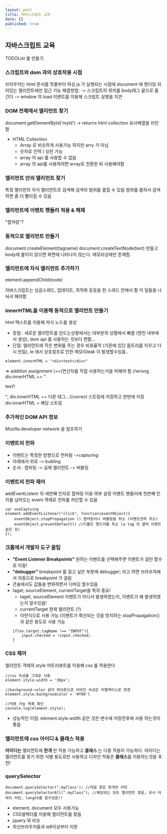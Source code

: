 ```yaml
---
layout: post
title: 자바스크립트 교육
date: {}
published: true
---
```

## 자바스크립트 교육
TODOList 를 만들기

### 스크립트와 dom 과의 상호작용 시점 
브라우저는 html 문서를 첫줄부터 파싱
js 가 실행되는 시점에 document 에 렌더링 되어있는 엘리먼트에만 접근 가능 
해결방법: 
-> 스크립트의 위치를 body태그 끝으로 옮긴다 
-> window 의 load 이벤트를 이용해 스크립트 실행을 지연 

### DOM 전체에서 엘리먼트 찾기 
document.getElementById('myId') -> returns html collection 
유사배열을 리턴함 

- HTML Collection
	- Array 로 비슷하게 사용가능 하지만 arry 가 아님
    - 숫자로 인덱ㅣ싱만 가능
    - array 의 api 를 사용할 수 없음
    - array 의 api를 사용하려면 array로 전환한 뒤 사용해야함
### 엘리먼트 안의 엘리먼트 찾기 
특정 엘리먼의 자식 앨리먼트르 검색해 검색의 범위를 좁힐 수 있음 
범위를 좁혀서 검색 하면 좀 더 빨라질 수 있음 

### 엘리먼트에 이벤트 핸들러 적용 & 해제 
"캡쳐링"? 

### 동적으로 엘리먼트 만들기 
document.createElement(tagname)
document.createTextNode(text)
만들고 body에 붙이지 않으면 화면에 나타나지 않는다. 메모리상에만 존재함.

### 엘리먼트에 자식 엘리먼트 추가하기 
element.appendChild(node)

자바스크립트는 싱글스레드, 업데이트, 최적화 등등을 한 스레드 안에서 함 
이 일들을 나눠서 해야함

### innerHTML을 이용해 동적으로 엘리먼트 만들기 
html 텍스트를 이용해 자식 노드를 생성 
- 장점 : 새로운 엘리먼트를 만드는상황에서는 대부분의 상황에서 빠름 (엔진 내부에서 생성), dom api 를 사용하는 것보다 편함...
- 단점: 엘리먼트에 작은 변화를 주는 경우 비효율적 (기존에 있던 돔트리를 지우고 다시 만듬), ie 에서 상호참조로 인한 메모리leak 이 발생할수있음..
```
element.innerHTML = "<div>text</div>"
```
=> addition assignment (+=)연산자를 직접 사용하는거을 피해야 함
//wrong
div.innerHTML += "<p>text1</p>";
div.innerHTML += 다른 태그..
//correct
스트링에 저장하고 한번에 저장
div.innerHTML = 해당 스트링 

### 추가적인 DOM API 정보
Mozilla developer network 을 참조하기 

### 이벤트의 전파
- 이벤트는 특정한 방향으로 전파됨 ->capturing
- 아래에서 위로 -> bubling 
- 순서 : 캡처링 -> 실제 엘리먼트 -> 버블링 

### 이벤트의 전파 제어 
addEventListenr 의 세번째 인자로 캡쳐링 이용 여부 설정
이벤트 핸들러에 첫번째 인자를 넘어오는 event 객체로 전파를 차단할 수 있음
```
var useCaptuing 
element.addEventListener("click", function(eventObject){
	eventObject.stopPropagation () 캡처링이나 버블링을 취소 (이벤트전파 취소)
	eventObject.preventDefault() //디폴트 핸드러를 취소 (a tag 의 클릭 이벤트 같은 것)
});
```
### 크롬에서 개발자 도구 꿀팁
- **"Event Listener Breakpoints"** 원하는 이벤트를 선택해주면 이벤트가 걸린 함수로 이동!
- **"debugger"** breakpoint 를 걸고 싶은 부분에 debugger; 라고 하면 브라우져에서 자동으로 breakpoint 가 걸림
- 콘솔에서도 값들을 변화하면서 디버깅 할수있음 
- taget, sourceElement, currentTarget을 특히 중요! 
	- taget, sourceElement 이벤트가 어디서 발생하였는지, 이벤트가 왜 발생하였는지 알수있음!
   	- currentTarget 현재 엘리먼트 (?) 
    - 이런식으로 사용 가능 (이벤트가 확산되는 것을 방지하는 stopPropagation() 과 같은 용도로 사용 가능
    ```
    if(ev.target.tagName !== "INPUT"){
		input.checked = !input.checked;
    }
    ```
### CSS 제어
엘리먼트 객체의 style 어트리뷰트를 이용해 css 를 적용한다 

```
//css 속성을 그대로 사용 
element.style.width = '30px';

//background-color 같이 하이픈으로 이어진 속성은 카멜케이스로 변경 
element.style.backgroudcolor = '#f00'l

//적용 가능 목록 확인
console.log(element.style);
```
- 성능적인 이점: element.style.width 같은 것은 변수에 저장한후에 사용 하는것이 좋음

### 엘리먼트에 css 아이디 & 클래스 적용 
**아이디는** 엘리먼트에 **한개** 만 적용 가능하고 **클래스** 는 다중 적용이 가능하다. 아이디는 엘리먼트를 찾기 위한 식별 용도로만 사용하고 디자인 적용은 **클래스**를 이용하는것을 추천!

### querySelector 
```
document.querySelector(".myClass'); //처음 찾은 한개만 리턴
document.querySelectorAll(".myClass"); //해당되는 모든 엘리먼트 찾음, 유사 어레이 리턴, length를 알수있음!!
```
- element, document 모두 사용가능
- CSS셀렉터를 이용해 엘리먼트를 찾음 
- jquery 와 비슷
- 최신브라우저들과 ie8이상부터 지원